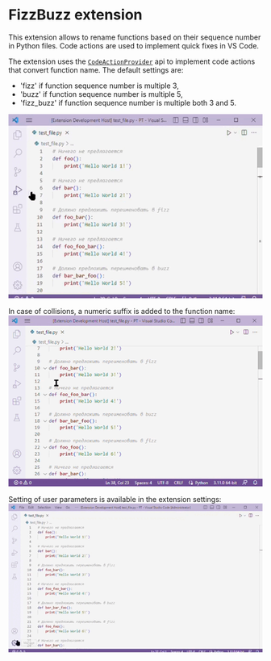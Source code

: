 # FizzBuzz extension

This extension allows to rename functions based on their sequence number in Python files. Code actions are used to implement quick fixes in VS Code.

The extension uses the [`CodeActionProvider`](https://code.visualstudio.com/api/references/vscode-api#CodeActionProvider) api to implement code actions that convert function name.
The default settings are:
- 'fizz' if function sequence number is multiple 3, 
- 'buzz' if function sequence number is multiple 5,
- 'fizz_buzz' if function sequence number is multiple both 3 and 5.

![FizzBuzz code actions](fizzbuzzer.gif)

In case of collisions, a numeric suffix is added to the function name:
![FizzBuzz collisions](fizzbuzzer_collisions.gif)

Setting of user parameters is available in the extension settings:
![FizzBuzz settings](fizzbuzzer_settings.gif)